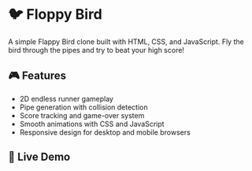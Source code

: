 # 🐦 Floppy Bird

A simple Flappy Bird clone built with HTML, CSS, and JavaScript. Fly the bird through the pipes and try to beat your high score!


## 🎮 Features

- 2D endless runner gameplay
- Pipe generation with collision detection
- Score tracking and game-over system
- Smooth animations with CSS and JavaScript
- Responsive design for desktop and mobile browsers

## 🚀 Live Demo





